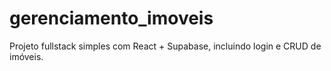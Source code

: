# gerenciamento_imoveis
Projeto fullstack simples com React + Supabase, incluindo login e CRUD de imóveis.

